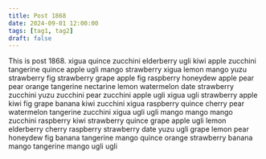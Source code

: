 ```yaml
---
title: Post 1868
date: 2024-09-01 12:00:00
tags: [tag1, tag2]
draft: false
---
```

This is post 1868.
xigua
quince
zucchini
elderberry
ugli
kiwi
apple
zucchini
tangerine
quince
apple
ugli
mango
strawberry
xigua
lemon
mango
yuzu
strawberry
fig
strawberry
grape
apple
fig
raspberry
honeydew
apple
pear
pear
orange
tangerine
nectarine
lemon
watermelon
date
strawberry
zucchini
yuzu
zucchini
pear
zucchini
apple
ugli
xigua
ugli
strawberry
apple
kiwi
fig
grape
banana
kiwi
zucchini
xigua
raspberry
quince
cherry
pear
watermelon
tangerine
zucchini
xigua
ugli
ugli
mango
mango
mango
zucchini
raspberry
kiwi
strawberry
quince
grape
apple
ugli
lemon
elderberry
cherry
raspberry
strawberry
date
yuzu
ugli
grape
lemon
pear
honeydew
fig
banana
tangerine
mango
quince
orange
strawberry
banana
mango
tangerine
mango
ugli
ugli
